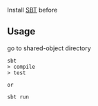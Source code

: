 Install [SBT](http://www.scala-sbt.org) before

Usage
-----

go to shared-object directory

```shell
sbt
> compile
> test

or 

sbt run
```
